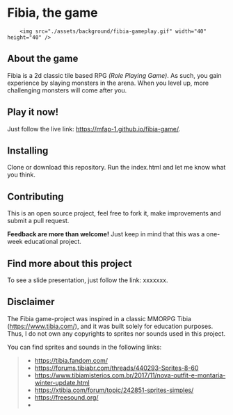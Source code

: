 # Fibia, the game

        <img src="./assets/background/fibia-gameplay.gif" width="40" height="40" />

## About the game
Fibia is a 2d classic tile based RPG *(Role Playing Game)*. As such, you gain experience by slaying monsters in the arena. When you level up, more challenging monsters will come after you.

## Play it now!
Just follow the live link: https://mfap-1.github.io/fibia-game/.

## Installing
Clone or download this repository. Run the index.html and let me know what you think.

## Contributing
This is an open source project, feel free to fork it, make improvements and submit a pull request.

**Feedback are more than welcome!** Just keep in mind that this was a one-week educational project.

## Find more about this project
To see a slide presentation, just follow the link: xxxxxxx.

## Disclaimer
The Fibia game-project was inspired in a classic MMORPG Tibia (https://www.tibia.com/), and it was built solely for education purposes. Thus, I do not own any copyrights to  sprites nor sounds used in this project.

You can find sprites and sounds in the following links:
>* https://tibia.fandom.com/
>* https://forums.tibiabr.com/threads/440293-Sprites-8-60
>* https://www.tibiamisterios.com.br/2017/11/nova-outfit-e-montaria-winter-update.html
>* https://xtibia.com/forum/topic/242851-sprites-simples/
>* https://freesound.org/ 
>*